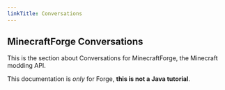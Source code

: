 ```yaml
---
linkTitle: Conversations
---
```


<article class="docs-entry">
<h1 id="minecraftforge-documentation">MinecraftForge Conversations</h1>
<p>This is the section about Conversations for <a>MinecraftForge</a>, the Minecraft modding API.</p>
<p>This documentation is <em>only</em> for Forge, <strong>this is not a Java tutorial</strong>.</p>
</article>